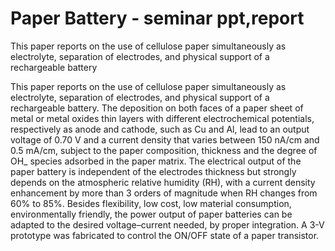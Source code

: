 # Paper Battery - seminar ppt,report
This paper reports on the use of cellulose paper simultaneously as electrolyte, separation of electrodes, and physical support of a rechargeable battery

This paper reports on the use of cellulose paper simultaneously as electrolyte, separation of
electrodes, and physical support of a rechargeable battery. The deposition on both faces of a
paper sheet of metal or metal oxides thin layers with different electrochemical potentials,
respectively as anode and cathode, such as Cu and Al, lead to an output voltage of 0.70 V and
a current density that varies between 150 nA/cm and 0.5 mA/cm, subject to the paper
composition, thickness and the degree of OH_ species adsorbed in the paper matrix. The
electrical output of the paper battery is independent of the electrodes thickness but strongly
depends on the atmospheric relative humidity (RH), with a current density enhancement by
more than 3 orders of magnitude when RH changes from 60% to 85%. Besides flexibility, low
cost, low material consumption, environmentally friendly, the power output of paper batteries
can be adapted to the desired voltage–current needed, by proper integration. A 3-V prototype
was fabricated to control the ON/OFF state of a paper transistor. 
